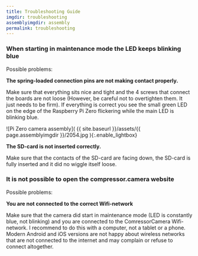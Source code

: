 ```yaml
---
title: Troubleshooting Guide
imgdir: troubleshooting
assemblyimgdir: assembly
permalink: troubleshooting
---
```


### When starting in maintenance mode the LED keeps blinking blue

Possible problems:

**The spring-loaded connection pins are not making contact properly.**

Make sure that everything sits nice and tight and the 4 screws that connect the boards are not loose (However, be careful not to overtighten them. It just needs to be firm). If everything is correct you see the small green LED on the edge of the Raspberry Pi Zero flickering while the main LED is blinking blue.

![Pi Zero camera assembly]( {{ site.baseurl }}/assets/{{ page.assemblyimgdir }}/2054.jpg ){:.enable_lightbox}

<!-- (should look like this: http://digitalsolargraphy.com/assets/assembly/pi_act_led.jpg ) -->

**The SD-card is not inserted correctly.**

Make sure that the contacts of the SD-card are facing down, the SD-card is fully inserted and it did no wiggle itself loose.

### It is not possible to open the compressor.camera website

Possible problems:

**You are not connected to the correct Wifi-network**

Make sure that the camera did start in maintenance mode (LED is constantly blue, not blinking) and you are connected to the ComressorCamera Wifi-network. I recommend to do this with a computer, not a tablet or a phone. Modern Android and iOS versions are not happy about wireless networks that are not connected to the internet and may complain or refuse to connect altogether.